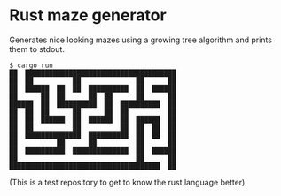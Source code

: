 # Rust maze generator

Generates nice looking mazes using a growing tree algorithm and prints them to stdout.

```
$ cargo run
██  ██████████████████████████████████████
██  ██          ██              ██      ██
██  ██████  ██  ██  ██████████  ██  ██████
██      ██  ██      ██  ██      ██      ██
██████  ██  ██████████  ██  ██████████  ██
██  ██  ██      ██      ██  ██          ██
██  ██  ██████  ██  ██████  ██  ██████  ██
██  ██          ██          ██  ██  ██  ██
██  ██████████████  ██████████  ██  ██  ██
██          ██      ██          ██      ██
██  ██████████  ██████████████  ██  ██████
██                              ██      ██
██████████████████████████████████████  ██
```

(This is a test repository to get to know the rust language better)
